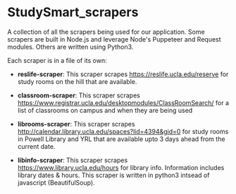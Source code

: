# StudySmart_scrapers

A collection of all the scrapers being used for our application. Some scrapers are built in Node.js and 
leverage Node's Puppeteer and Request modules. Others are written using Python3.

Each scraper is in a file of its own: 

* **reslife-scraper**: This scraper scrapes https://reslife.ucla.edu/reserve for study rooms on the hill that 
are available.

* **classroom-scraper**: This scraper scrapes https://www.registrar.ucla.edu/desktopmodules/ClassRoomSearch/  for a list of classrooms on campus and when they are being used

* **librooms-scraper**: This scraper scrapes http://calendar.library.ucla.edu/spaces?lid=4394&gid=0 
for study rooms in Powell Library and YRL that are available upto 3 days ahead from the current date.

* **libinfo-scraper**: This scraper scrapes https://www.library.ucla.edu/hours for library info. Information includes library dates & hours. This scraper is written in python3 intsead of javascript (BeautifulSoup).
